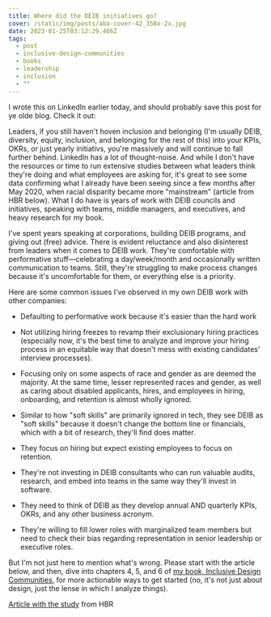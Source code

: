 ```yaml
---
title: Where did the DEIB initiatives go?
cover: /static/img/posts/aba-cover-42_358x-2x.jpg
date: 2023-01-25T03:12:29.466Z
tags:
  - post
  - inclusive-design-communities
  - books
  - leadership
  - inclusion
  - ""
---
```

I wrote this on LinkedIn earlier today, and should probably save this post for ye olde blog. Check it out:

Leaders, if you still haven't hoven inclusion and belonging (I'm usually DEIB, diversity, equity, inclusion, and belonging for the rest of this) into your KPIs, OKRs, or just yearly initiativs, you're massively and will continue to fall further behind. LinkedIn has a lot of thought-noise. And while I don't have the resources or time to run extensive studies between what leaders think they're doing and what employees are asking for, it's great to see some data confirming what I already have been seeing since a few months after May 2020, when racial disparity became more "mainstream" (article from HBR below). What I do have is years of work with DEIB councils and initiatives, speaking with teams, middle managers, and executives, and heavy research for my book.

I've spent years speaking at corporations, building DEIB programs, and giving out (free) advice. There is evident reluctance and also disinterest from leaders when it comes to DEIB work. They're comfortable with performative stuff—celebrating a day/week/month and occasionally written communication to teams. Still, they're struggling to make process changes because it's uncomfortable for them, or everything else is a priority.

Here are some common issues I've observed in my own DEIB work with other companies:

- Defaulting to performative work because it's easier than the hard work

- Not utilizing hiring freezes to revamp their exclusionary hiring practices (especially now, it's the best time to analyze and improve your hiring process in an equitable way that doesn't mess with existing candidates' interview processes).

- Focusing only on some aspects of race and gender as are deemed the majority. At the same time, lesser represented races and gender, as well as caring about disabled applicants, hires, and employees in hiring, onboarding, and retention is almost wholly ignored.

- Similar to how "soft skills" are primarily ignored in tech, they see DEIB as "soft skills" because it doesn't change the bottom line or financials, which with a bit of research, they'll find does matter.

- They focus on hiring but expect existing employees to focus on retention.

- They're not investing in DEIB consultants who can run valuable audits, research, and embed into teams in the same way they'll invest in software.

- They need to think of DEIB as they develop annual AND quarterly KPIs, OKRs, and any other business acronym.

- They're willing to fill lower roles with marginalized team members but need to check their bias regarding representation in senior leadership or executive roles.


But I'm not just here to mention what's wrong. Please start with the article below, and then, dive into chapters 4, 5, and 6 of [my book, Inclusive Design Communities](https://abookapart.com/products/inclusive-design-communities), for more actionable ways to get started (no, it's not just about design, just the lense in which I analyze things). 

[Article with the study](https://hbr.org/2023/03/research-where-employees-think-companies-deib-efforts-are-failing) from HBR